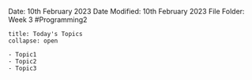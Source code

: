 Date: 10th February 2023
Date Modified: 10th February 2023
File Folder: Week 3
#Programming2 

```ad-abstract
title: Today's Topics
collapse: open

- Topic1
- Topic2
- Topic3

```


